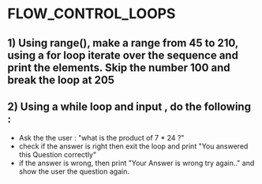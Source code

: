 # FLOW_CONTROL_LOOPS

## 1) Using range(),  make a range from 45 to 210, using a for loop iterate over the sequence and print the elements. Skip the number 100 and break the loop at 205

## 2) Using a while loop and input , do the following :
- Ask the the user : "what is the product of 7 * 24 ?"
- check if the answer is right then exit the loop and print "You answered this Question correctly"
- if the answer is wrong, then print "Your Answer is wrong try again.." and show the user the question again.


    



